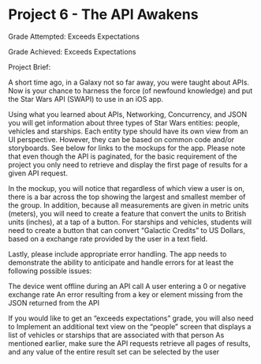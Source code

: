 # Project 6 - The API Awakens

Grade Attempted: Exceeds Expectations

Grade Achieved: Exceeds Expectations

Project Brief:

A short time ago, in a Galaxy not so far away, you were taught about APIs. Now is your chance to harness the force (of newfound knowledge) and put the Star Wars API (SWAPI) to use in an iOS app.

Using what you learned about APIs, Networking, Concurrency, and JSON you will get information about three types of Star Wars entities: people, vehicles and starships. Each entity type should have its own view from an UI perspective. However, they can be based on common code and/or storyboards. See below for links to the mockups for the app. Please note that even though the API is paginated, for the basic requirement of the project you only need to retrieve and display the first page of results for a given API request.

In the mockup, you will notice that regardless of which view a user is on, there is a bar across the top showing the largest and smallest member of the group. In addition, because all measurements are given in metric units (meters), you will need to create a feature that convert the units to British units (inches), at a tap of a button. For starships and vehicles, students will need to create a button that can convert “Galactic Credits” to US Dollars, based on a exchange rate provided by the user in a text field.

Lastly, please include appropriate error handling. The app needs to demonstrate the ability to anticipate and handle errors for at least the following possible issues:

The device went offline during an API call
A user entering a 0 or negative exchange rate
An error resulting from a key or element missing from the JSON returned from the API

If you would like to get an “exceeds expectations” grade, you will also need to
Implement an additional text view on the “people” screen that displays a list of vehicles or starships that are associated with that person
As mentioned earlier, make sure the API requests retrieve all pages of results, and any value of the entire result set can be selected by the user
